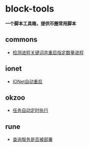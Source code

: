 # block-tools
**一个脚本工具箱，提供币圈常用脚本**
## commons
- [检测进程关键词并重启指定数量进程](./commons/restart.sh)
## ionet
- [IONet自动重启](./ionet/monitor_and_restart.sh)
## okzoo
- [任务自动定时执行](./okzoo/simulate_click.js)
## rune
- [查询服务是否被部署](./rune/rune.py)